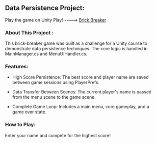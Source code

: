 ## Data Persistence Project:
Play the game on Unity Play! ----> [Brick Breaker](https://play.unity.com/en/games/ed62bfa2-0ce2-4de7-a85c-6c3b521f700d/datapersistenceproject-unity-course)

### About This Project :
This brick-breaker game was built as a challenge for a Unity course to demonstrate data persistence techniques. The core logic is handled in MainManager.cs and MenuUIHandler.cs.

### Features:

- High Score Persistence: The best score and player name are saved between game sessions using PlayerPrefs.

- Data Transfer Between Scenes: The current player's name is passed from the menu scene to the game scene.

- Complete Game Loop: Includes a main menu, core gameplay, and a game over state.

### How to Play: 
Enter your name and compete for the highest score!
